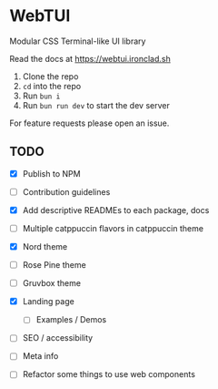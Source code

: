 # WebTUI

Modular CSS Terminal-like UI library

Read the docs at https://webtui.ironclad.sh

1. Clone the repo
2. `cd` into the repo
3. Run `bun i`
5. Run `bun run dev` to start the dev server

For feature requests please open an issue.

## TODO

- [x] Publish to NPM
- [ ] Contribution guidelines
- [x] Add descriptive READMEs to each package, docs
- [ ] Multiple catppuccin flavors in catppuccin theme
- [x] Nord theme
- [ ] Rose Pine theme
- [ ] Gruvbox theme
- [x] Landing page
  - [ ] Examples / Demos
- [ ] SEO / accessibility
- [ ] Meta info
- [ ] Refactor some things to use web components

